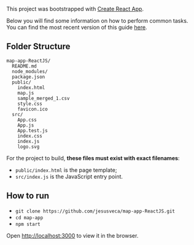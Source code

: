 This project was bootstrapped with [Create React App](https://github.com/facebookincubator/create-react-app).

Below you will find some information on how to perform common tasks.<br>
You can find the most recent version of this guide [here](https://github.com/facebookincubator/create-react-app/blob/master/packages/react-scripts/template/README.md).

## Folder Structure


```
map-app-ReactJS/
  README.md
  node_modules/
  package.json
  public/
    index.html
    map.js
    sample_merged_1.csv
    style.css
    favicon.ico
  src/
    App.css
    App.js
    App.test.js
    index.css
    index.js
    logo.svg
```

For the project to build, **these files must exist with exact filenames**:

* `public/index.html` is the page template;
* `src/index.js` is the JavaScript entry point.


## How to run
*  `git clone https://github.com/jesusveca/map-app-ReactJS.git`
*  `cd map-app`
*  `npm start`

Open [http://localhost:3000](http://localhost:3000) to view it in the browser.
